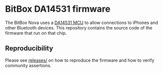 # BitBox DA14531 firmware

The BitBox Nova uses a [DA14531
MCU](https://www.renesas.com/en/products/wireless-connectivity/bluetooth-low-energy/da14531-smartbond-tiny-ultra-low-power-bluetooth-51-system-chip)
to allow connections to iPhones and other Bluetooth devices. This repository
contains the source code of the firmware that run on that chip.

## Reproducibility

Please see [releases/](releases/) on how to reproduce the firmware and how to verify community
assertions.

